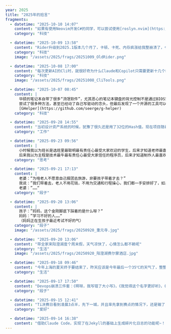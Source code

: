 ```yaml
---
year: 2025
title: "2025年的拾言"
fragments:
  - datetime: "2025-10-10 14:07"
    content: "如果有使用Neovim开发C#的同学，可以尝试使用[roslyn.nvim](https://github.com/seblyng/roslyn.nvim)代替OmniSharp来作为Lsp Server了，这个本质上就是使用和目前VS Code相同的Backend了，实测速度明显快很多，Decompile功能也是默认就支持不再需要额外的扩展了！"
    category: "科技"

  - datetime: "2025-10-09 13:58"
    content: "Rider升级到2025.1版本几个月了，卡顿、卡死、内存疯涨给我整崩溃了，今天回退到旧版本感觉好多了（但受制于Copilot插件没法回退到2023版本），真还有逆向优化这么一说吗？问了问AI，也不知道是真是假……"
    category: "科技"
    image: "/assets/2025/frags/20251009_OldRider.png"

  - datetime: "2025-10-08 17:00"
    content: "每次更新AI的Cli时，就很好奇为什么Claude和Copilot只需要更新十几个Package，但是Qwen每次都奔着几百去了……，这么多代码量吗？"
    category: "科技"
    image: "/assets/2025/frags/20251008_CliTools.png"

  - datetime: "2025-10-07 08:45"
    content: |
      华硕的笔记本自带了很多“流氓软件”，尤其恶心的笔记本键盘的背光控制不是通过BIOS实现的，而是通过这些“流氓软件”实现的，所以你还关不得、卸不得……
      尝试了很多种方法，甚至已经动了自己写驱动的念头，但最后发现了一个开源的工具可以完成这一目标，而且是针对所有华硕笔记本的，可见“天下苦X久矣”，你说华硕自己不觉闷吗？
      [GHelper](https://github.com/seerge/g-helper)
    category: "科技"

  - datetime: "2025-09-28 14:55"
    content: "当初设计资产系统的时候，犹豫了很久还是用了32位的Hash值，现在项目随着版本的迭代，果然出现冲突了，现在调整为64位要做不少工作，看起来当初的小家子气还是显得有些安卓思维了🫠（其实之前也没想到项目能发展到今天哈……）"
    category: "工作"

  - datetime: "2025-09-23 09:56"
    content: |
      小时候我以为班长是选班里最聪明最有责任心最受大家欢迎的学生，后来才知道老师最喜欢的是听她话的班长；
      后来我以为主程是技术最牛最有责任心最受大家信任的程序员，后来才知道制作人最喜欢的是听他话的主程。
    category: "思考"

  - datetime: "2025-09-21 17:13"
    content: |
      老婆：“为啥老人不愿意自己报团去旅游，非要孩子带着才去？”
      我说：”我们带着去，老人不用花钱，不用为交通和行程操心，我们都一手安排好了，如果不满意，还可给我们甩脸子表达不满，这些体验在外面报团是体验不到的“
      老婆：”……“
    category: "段子"

  - datetime: "2025-09-20 13:06"
    content: |
      孩子：”妈妈，这个金刚脚底下踩着的是什么呀？“
      妈妈：”学习不好的人……“
      （妈妈正在生孩子最近考试不好的气）
    category: "段子"
    image: "/assets/2025/frags/20250920_重元寺.jpg"

  - datetime: "2025-09-20 13:06"
    content: "带全家来阳澄湖度个周末假，天气凉快了，心情怎么都不赖呢"
    category: "生活"
    image: "/assets/2025/frags/20250920_阳澄湖费尔蒙酒店.jpg"

  - datetime: "2025-09-18 09:46"
    content: "今年上海的夏天终于要结束了，昨天应该是今年最后一个35℃的天气了，整整热了3个半月，难道这就是传说中的全球变暖吗？"
    category: "生活"

  - datetime: "2025-09-17 17:50"
    content: "Devops崩溃三件套：《啊呀，我写错了大小写》，《我觉得这个名字更好听》，《还是挪到这个目录下吧》"
    category: "段子"

  - datetime: "2025-09-15 12:41"
    content: "Ti决赛日看到凌晨3点半，先下一城，并且率先拿到赛点的情况下，还是输了，真的太难受了T_T"
    category: "爱好"

  - datetime: "2025-09-14 16:38"
    content: "借助Claude Code，实现了在Jekyll的基础上生成碎片化日志的功能呢~！"
---
```

